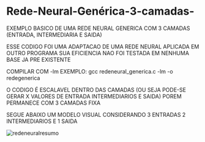 # Rede-Neural-Genérica-3-camadas-
EXEMPLO BASICO DE UMA REDE NEURAL GENERICA COM 3 CAMADAS (ENTRADA, INTERMEDIARIA E SAIDA)

ESSE CODIGO FOI UMA ADAPTACAO DE UMA REDE NEURAL APLICADA EM OUTRO PROGRAMA
SUA EFICIENCIA NAO FOI TESTADA EM NENHUMA BASE JA PRE EXISTENTE

COMPILAR COM -lm
EXEMPLO: gcc redeneural_generica.c -lm -o redegenerica

O CODIGO É ESCALAVEL DENTRO DAS CAMADAS (OU SEJA PODE-SE GERAR X VALORES DE ENTRADA INTERMEDIARIOS E SAIDA) POREM PERMANECE COM 3 CAMADAS FIXA

SEGUE ABAIXO UM MODELO VISUAL CONSIDERANDO 3 ENTRADAS 2 INTERMEDIARIOS E 1 SAIDA






![redeneuralresumo](https://user-images.githubusercontent.com/26654523/100483444-c966ee00-30d7-11eb-81c1-2beba0efd1bc.png)
